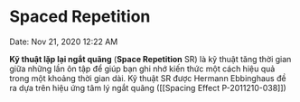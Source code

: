 # Spaced Repetition

Date: Nov 21, 2020 12:22 AM

**Kỹ thuật lặp lại ngắt quãng** (**Space Repetition** SR) là kỹ thuật tăng thời gian giữa những lần ôn tập để giúp bạn ghi nhớ kiến thức một cách hiệu quả trong một khoảng thời gian dài. Kỹ thuật SR được Hermann Ebbinghaus đề ra dựa trên hiệu ứng tâm lý ngắt quãng ([[Spacing Effect P-2011210-038]])